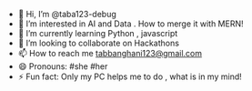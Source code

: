- 👋 Hi, I’m @taba123-debug
- 👀 I’m interested in AI and Data . How to merge it with MERN!
- 🌱 I’m currently learning Python , javascript 
- 💞️ I’m looking to collaborate on Hackathons
- 📫 How to reach me tabbanghani123@gmail.com
- 😄 Pronouns: #she #her
- ⚡ Fun fact: Only my PC helps me to do , what is in my mind! 

<!---
taba123-debug/taba123-debug is a ✨ special ✨ repository because its `README.md` (this file) appears on your GitHub profile.
You can click the Preview link to take a look at your changes.
--->
